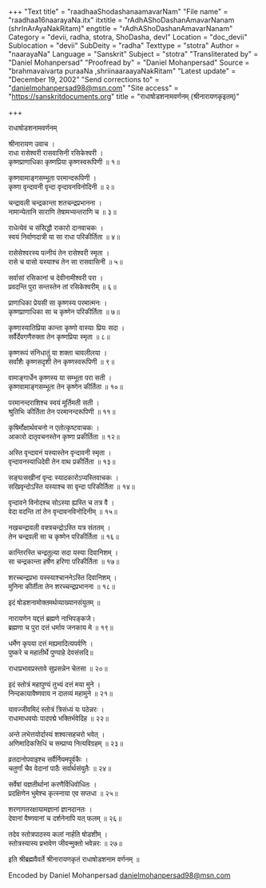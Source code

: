 +++
"Text title" = "raadhaaShodashanaamavarNam"
"File name" = "raadhaa16naarayaNa.itx"
itxtitle = "rAdhAShoDashanAmavarNanam (shrInArAyaNakRitam)"
engtitle = "rAdhAShoDashanAmavarNanam"
Category = "devii, radha, stotra, ShoDasha, devI"
Location = "doc_devii"
Sublocation = "devii"
SubDeity = "radha"
Texttype = "stotra"
Author = "naarayaNa"
Language = "Sanskrit"
Subject = "stotra"
"Transliterated by" = "Daniel Mohanpersad"
"Proofread by" = "Daniel Mohanpersad"
Source = "brahmavaivarta puraaNa ,shriinaaraayaNakRitam"
"Latest update" = "December 19, 2002"
"Send corrections to" = "danielmohanpersad98@msn.com"
"Site access" = "https://sanskritdocuments.org"
title = "राधाषोडशनामवर्णनम् (श्रीनारायणकृइतम्)"

+++
  
 राधाषोडशनामवर्णनम्   
  
श्रीनारायण उवाच ।  
राधा रासेश्वरी रासवासिनी रसिकेश्वरी ।  
कृष्णप्राणाधिका कृष्णप्रिया कृष्णस्वरूपिणी ॥ १॥  
  
कृष्णवामाङ्गसम्भूता परमान्दरूपिणी ।  
कृष्णा वृन्दावनी वृन्दा वृन्दावनविनोदिनी ॥ २॥  
  
चन्द्रावली चन्द्रकान्ता शतचन्द्रप्रभानना ।  
नामान्येतानि साराणि तेषामभ्यन्तराणि च ॥ ३॥  
  
राधेत्येवं च संसिद्धौ राकारो दानवाचकः ।  
स्वयं निर्वाणदात्री या सा राधा परिकीर्तिता ॥ ४॥  
  
रासेसेश्वरस्य पत्नीयं तेन रासेश्वरी स्मृता ।  
रासे च वासो यस्याश्च तेन सा रासवासिनी ॥ ५॥  
  
सर्वासां रसिकानां च देवीनामीश्वरी परा ।  
प्रवदन्ति पुरा सन्तस्तेन तां रसिकेश्वरीम् ॥ ६॥  
  
प्राणाधिका प्रेयसी सा कृष्णस्य परमात्मनः ।  
कृष्णप्राणाधिका सा च कृष्णेन परिकीर्तिता ॥ ७॥  
  
कृष्णास्यातिप्रिया कान्ता कृष्णो वास्याः प्रियः सदा ।  
सर्वैर्देवगणैरुक्ता तेन कृष्णप्रिया स्मृता ॥ ८॥  
  
कृष्णरूपं संनिधातुं या शक्ता चावलीलया ।  
सर्वांशैः कृष्णसदृशी तेन कृष्णस्वरूपिणी ॥ ९॥  
  
वामाङ्गार्धेन कृष्णस्य या सम्भूता परा सती ।  
कृष्णवामाङ्गसम्भूता तेन कृष्णेन कीर्तिता ॥ १०॥  
  
परमानन्दराशिश्च स्वयं मूर्तिमती सती ।  
श्रुतिभिः कीर्तिता तेन परमानन्दरूपिणी ॥ ११॥  
  
कृषिर्मोक्षार्थवचनो न एतोत्कृष्टवाचकः ।  
आकारो दातृवचनस्तेन कृष्णा प्रकीर्तिता ॥ १२॥  
  
अस्ति वृन्दावनं यस्यास्तेन वृन्दावनी स्मृता ।  
वृन्दावनस्याधिदेवी तेन वाथ प्रकीर्तिता ॥ १३॥  
  
सङ्घःसखीनां वृन्दः स्यादकारोऽप्यस्तिवाचकः ।  
सखिवृन्दोऽस्ति यस्याश्च सा वृन्दा परिकीर्तिता ॥ १४॥  
  
वृन्दावने विनोदश्च सोऽस्या ह्यस्ति च तत्र वै ।  
वेदा वदन्ति तां तेन वृन्दावनविनोदिनीम् ॥ १५॥  
  
नखचन्द्रावली वक्त्रचन्द्रोऽस्ति यत्र संततम् ।  
तेन चन्द्रवली सा च कृष्णेन परिकीर्तिता ॥ १६॥  
  
कान्तिरस्ति चन्द्रतुल्या सदा यस्या दिवानिशम् ।  
सा चन्द्रकान्ता हर्षेण हरिणा परिकीर्तिता ॥ १७॥  
  
शरच्चन्द्रप्रभा यस्स्याश्चाननेऽस्ति दिवानिशम् ।  
मुनिना कीर्तीता तेन शरच्चन्द्रप्रभानना ॥ १८॥  
  
इदं षोडशनामोक्तमर्थव्याख्यानसंयुतम् ॥  
  
नारायणेन यद्दत्तं ब्रह्मणे नाभिपङ्कजे।  
ब्रह्मणा च पुरा दत्तं धर्माय जनकाय मे ॥ १९॥  
  
धर्मेण कृपया दत्तं मह्यमादित्यपर्वणि ।  
पुष्करे च महातीर्थे पुण्याहे देवसंसदि॥  
  
राधाप्रभावप्रस्तावे सुप्रसन्नेन चेतसा ॥ २०॥  
  
इदं स्तोत्रं महापुण्यं तुभ्यं दत्तं मया मुने ।  
निन्दकायावैष्णवाय न दातव्यं महामुने ॥ २१॥  
  
यावज्जीवमिदं स्तोत्रं त्रिसंध्यं यः पठेन्नरः ।  
राधामाधवयोः पादपद्मे भक्तिर्भवेदिह ॥ २२॥  
  
अन्ते लभेत्तयोर्दास्यं शश्वत्सहचरो भवेत् ।  
अणिमादिकसिधिं च सम्प्राप्य नित्यविग्रहम् ॥ २३॥  
  
व्रतदानोपवाइश्च सर्वैर्नियमपूर्वकैः ।  
चतुर्णां चैव वेदानां पाठैः सर्वार्थसंयुतैः ॥ २४॥  
  
सर्वेषां यज्ञतीर्थानां करणैर्विधिवोधितः ।  
प्रदक्षिणेन भुमेश्च कृत्स्नाया एव सप्तधा ॥ २५॥  
  
शरणागतरक्षायामज्ञानां ज्ञानदानतः ।  
देवानां वैष्णवानां च दर्शनेनापि यत् फलम् ॥ २६॥  
  
तदेव स्तोत्रपाठस्य कलां नार्हति षोडशीम् ।  
स्तोत्रस्यास्य प्रभावेण जीवन्मुक्तो भवेन्नरः ॥ २७॥  
  
इति श्रीब्रह्मवैवर्ते श्रीनारायणकृतं राधाषोडशनाम वर्णनम् ॥  
  
  
Encoded by Daniel Mohanpersad danielmohanpersad98@msn.com  
